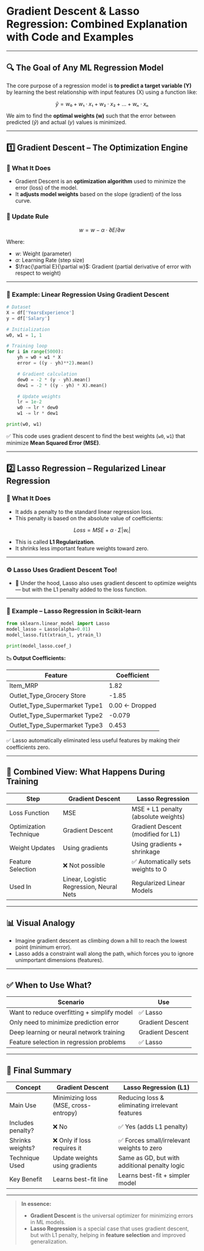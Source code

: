 # Gradient Descent & Lasso Regression: Combined Explanation with Code and Examples

---

## 🔍 The Goal of Any ML Regression Model

The core purpose of a regression model is **to predict a target variable (Y)** by learning the best relationship with input features (X) using a function like:

$$
ŷ = w₀ + w₁·x₁ + w₂·x₂ + ... + wₙ·xₙ
$$

We aim to find the **optimal weights (w)** such that the error between predicted ($\hat{y}$) and actual ($y$) values is minimized.

---

## 1️⃣ Gradient Descent – The Optimization Engine

### 🚀 What It Does

- Gradient Descent is an **optimization algorithm** used to minimize the error (loss) of the model.
- It **adjusts model weights** based on the slope (gradient) of the loss curve.

### 🔁 Update Rule

$$
w = w - α · ∂E/∂w
$$

Where:  
- $w$: Weight (parameter)  
- $\alpha$: Learning Rate (step size)  
- $\frac{\partial E}{\partial w}$: Gradient (partial derivative of error with respect to weight)  

---

### 🧪 Example: Linear Regression Using Gradient Descent

```python
# Dataset
X = df['YearsExperience']
y = df['Salary']

# Initialization
w0, w1 = 1, 1

# Training loop
for i in range(5000):
    yh = w0 + w1 * X
    error = ((y - yh)**2).mean()

    # Gradient calculation
    dew0 = -2 * (y - yh).mean()
    dew1 = -2 * ((y - yh) * X).mean()

    # Update weights
    lr = 1e-2
    w0 -= lr * dew0
    w1 -= lr * dew1

print(w0, w1)
```

✅ This code uses gradient descent to find the best weights (`w0`, `w1`) that minimize **Mean Squared Error (MSE)**.

---

## 2️⃣ Lasso Regression – Regularized Linear Regression

### 🎯 What It Does

- It adds a penalty to the standard linear regression loss.
- This penalty is based on the absolute value of coefficients:

$$
Loss = MSE + α · Σ|wᵢ|
$$

- This is called **L1 Regularization**.
- It shrinks less important feature weights toward zero.

---

### ⚙️ Lasso Uses Gradient Descent Too!

- 🔄 Under the hood, Lasso also uses gradient descent to optimize weights — but with the L1 penalty added to the loss function.

---

### 🧪 Example – Lasso Regression in Scikit-learn

```python
from sklearn.linear_model import Lasso
model_lasso = Lasso(alpha=0.01)
model_lasso.fit(xtrain_l, ytrain_l)

print(model_lasso.coef_)
```

**📉 Output Coefficients:**

| Feature                        | Coefficient |
|---------------------------------|-------------|
| Item_MRP                        | 1.82        |
| Outlet_Type_Grocery Store       | -1.85       |
| Outlet_Type_Supermarket Type1   | 0.00 ← Dropped |
| Outlet_Type_Supermarket Type2   | -0.079      |
| Outlet_Type_Supermarket Type3   | 0.453       |

✅ Lasso automatically eliminated less useful features by making their coefficients zero.

---

## 🔁 Combined View: What Happens During Training

| Step                | Gradient Descent         | Lasso Regression                |
|---------------------|-------------------------|---------------------------------|
| Loss Function       | MSE                     | MSE + L1 penalty (absolute weights) |
| Optimization Technique | Gradient Descent      | Gradient Descent (modified for L1)      |
| Weight Updates      | Using gradients         | Using gradients + shrinkage           |
| Feature Selection   | ❌ Not possible         | ✅ Automatically sets weights to 0        |
| Used In             | Linear, Logistic Regression, Neural Nets| Regularized Linear Models       |

---

## 📊 Visual Analogy

- Imagine gradient descent as climbing down a hill to reach the lowest point (minimum error).
- Lasso adds a constraint wall along the path, which forces you to ignore unimportant dimensions (features).

---

## ✅ When to Use What?

| Scenario                                     | Use                       |
|-----------------------------------------------|---------------------------|
| Want to reduce overfitting + simplify model   | ✅ Lasso                  |
| Only need to minimize prediction error        | Gradient Descent          |
| Deep learning or neural network training      | Gradient Descent          |
| Feature selection in regression problems      | ✅ Lasso                  |

---

## 🎯 Final Summary

| Concept             | Gradient Descent         | Lasso Regression (L1)              |
|---------------------|-------------------------|------------------------------------|
| Main Use            | Minimizing loss (MSE, cross-entropy) | Reducing loss & eliminating irrelevant features   |
| Includes penalty?   | ❌ No                   | ✅ Yes (adds L1 penalty)           |
| Shrinks weights?    | ❌ Only if loss requires it   | ✅ Forces small/irrelevant weights to zero |
| Technique Used      | Update weights using gradients | Same as GD, but with additional penalty logic            |
| Key Benefit         | Learns best-fit line    | Learns best-fit + simpler model  |

---

> **In essence:**  
> - **Gradient Descent** is the universal optimizer for minimizing errors in ML models.  
> - **Lasso Regression** is a special case that uses gradient descent, but with L1 penalty, helping in **feature selection** and improved generalization.
